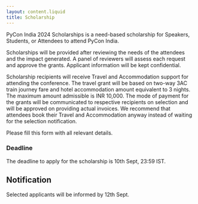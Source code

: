 ```yaml
---
layout: content.liquid
title: Scholarship
---
```


PyCon India 2024 Scholarships is a need-based scholarship for Speakers, Students, or Attendees to attend PyCon India.

Scholarships will be provided after reviewing the needs of the attendees and the impact generated. A panel of reviewers will assess each request and approve the grants. Applicant information will be kept confidential.

Scholarship recipients will receive Travel and Accommodation support for attending the conference. The travel grant will be based on two-way 3AC train journey fare and hotel accommodation amount equivalent to 3 nights. The maximum amount admissible is INR 10,000. The mode of payment for the grants will be communicated to respective recipients on selection and will be approved on providing actual invoices. We recommend that attendees book their Travel and Accommodation anyway instead of waiting for the selection notification. 

Please fill this form with all relevant details.

### Deadline
The deadline to apply for the scholarship is 10th Sept, 23:59 IST.

## Notification
Selected applicants will be informed by 12th Sept.
